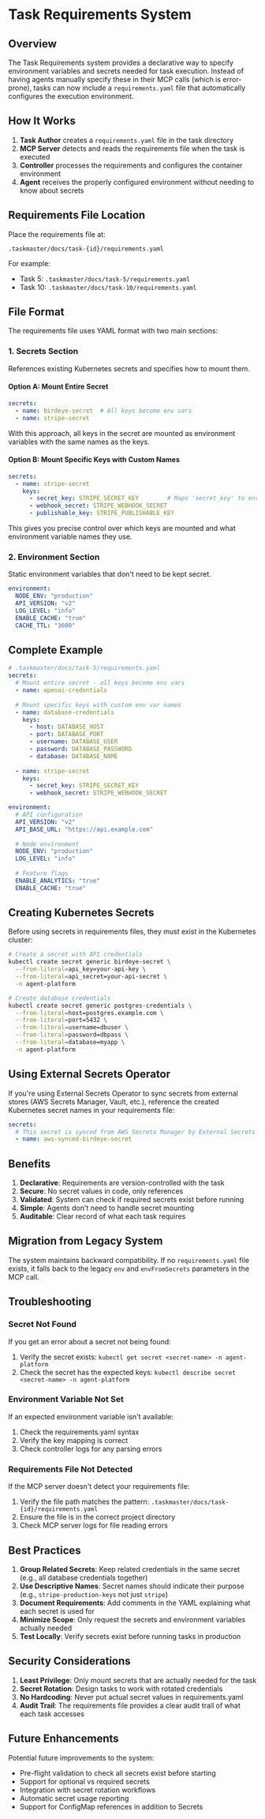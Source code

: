 # Task Requirements System

## Overview

The Task Requirements system provides a declarative way to specify environment variables and secrets needed for task execution. Instead of having agents manually specify these in their MCP calls (which is error-prone), tasks can now include a `requirements.yaml` file that automatically configures the execution environment.

## How It Works

1. **Task Author** creates a `requirements.yaml` file in the task directory
2. **MCP Server** detects and reads the requirements file when the task is executed
3. **Controller** processes the requirements and configures the container environment
4. **Agent** receives the properly configured environment without needing to know about secrets

## Requirements File Location

Place the requirements file at:
```
.taskmaster/docs/task-{id}/requirements.yaml
```

For example:
- Task 5: `.taskmaster/docs/task-5/requirements.yaml`
- Task 10: `.taskmaster/docs/task-10/requirements.yaml`

## File Format

The requirements file uses YAML format with two main sections:

### 1. Secrets Section

References existing Kubernetes secrets and specifies how to mount them.

#### Option A: Mount Entire Secret
```yaml
secrets:
  - name: birdeye-secret  # All keys become env vars
  - name: stripe-secret
```

With this approach, all keys in the secret are mounted as environment variables with the same names as the keys.

#### Option B: Mount Specific Keys with Custom Names
```yaml
secrets:
  - name: stripe-secret
    keys:
      - secret_key: STRIPE_SECRET_KEY        # Maps 'secret_key' to env var 'STRIPE_SECRET_KEY'
      - webhook_secret: STRIPE_WEBHOOK_SECRET
      - publishable_key: STRIPE_PUBLISHABLE_KEY
```

This gives you precise control over which keys are mounted and what environment variable names they use.

### 2. Environment Section

Static environment variables that don't need to be kept secret.

```yaml
environment:
  NODE_ENV: "production"
  API_VERSION: "v2"
  LOG_LEVEL: "info"
  ENABLE_CACHE: "true"
  CACHE_TTL: "3600"
```

## Complete Example

```yaml
# .taskmaster/docs/task-5/requirements.yaml
secrets:
  # Mount entire secret - all keys become env vars
  - name: openai-credentials
  
  # Mount specific keys with custom env var names
  - name: database-credentials
    keys:
      - host: DATABASE_HOST
      - port: DATABASE_PORT
      - username: DATABASE_USER
      - password: DATABASE_PASSWORD
      - database: DATABASE_NAME
  
  - name: stripe-secret
    keys:
      - secret_key: STRIPE_SECRET_KEY
      - webhook_secret: STRIPE_WEBHOOK_SECRET

environment:
  # API configuration
  API_VERSION: "v2"
  API_BASE_URL: "https://api.example.com"
  
  # Node environment
  NODE_ENV: "production"
  LOG_LEVEL: "info"
  
  # Feature flags
  ENABLE_ANALYTICS: "true"
  ENABLE_CACHE: "true"
```

## Creating Kubernetes Secrets

Before using secrets in requirements files, they must exist in the Kubernetes cluster:

```bash
# Create a secret with API credentials
kubectl create secret generic birdeye-secret \
  --from-literal=api_key=your-api-key \
  --from-literal=api_secret=your-api-secret \
  -n agent-platform

# Create database credentials
kubectl create secret generic postgres-credentials \
  --from-literal=host=postgres.example.com \
  --from-literal=port=5432 \
  --from-literal=username=dbuser \
  --from-literal=password=dbpass \
  --from-literal=database=myapp \
  -n agent-platform
```

## Using External Secrets Operator

If you're using External Secrets Operator to sync secrets from external stores (AWS Secrets Manager, Vault, etc.), reference the created Kubernetes secret names in your requirements file:

```yaml
secrets:
  # This secret is synced from AWS Secrets Manager by External Secrets
  - name: aws-synced-birdeye-secret
```

## Benefits

1. **Declarative**: Requirements are version-controlled with the task
2. **Secure**: No secret values in code, only references
3. **Validated**: System can check if required secrets exist before running
4. **Simple**: Agents don't need to handle secret mounting
5. **Auditable**: Clear record of what each task requires

## Migration from Legacy System

The system maintains backward compatibility. If no `requirements.yaml` file exists, it falls back to the legacy `env` and `envFromSecrets` parameters in the MCP call.

## Troubleshooting

### Secret Not Found
If you get an error about a secret not being found:
1. Verify the secret exists: `kubectl get secret <secret-name> -n agent-platform`
2. Check the secret has the expected keys: `kubectl describe secret <secret-name> -n agent-platform`

### Environment Variable Not Set
If an expected environment variable isn't available:
1. Check the requirements.yaml syntax
2. Verify the key mapping is correct
3. Check controller logs for any parsing errors

### Requirements File Not Detected
If the MCP server doesn't detect your requirements file:
1. Verify the file path matches the pattern: `.taskmaster/docs/task-{id}/requirements.yaml`
2. Ensure the file is in the correct project directory
3. Check MCP server logs for file reading errors

## Best Practices

1. **Group Related Secrets**: Keep related credentials in the same secret (e.g., all database credentials together)
2. **Use Descriptive Names**: Secret names should indicate their purpose (e.g., `stripe-production-keys` not just `stripe`)
3. **Document Requirements**: Add comments in the YAML explaining what each secret is used for
4. **Minimize Scope**: Only request the secrets and environment variables actually needed
5. **Test Locally**: Verify secrets exist before running tasks in production

## Security Considerations

1. **Least Privilege**: Only mount secrets that are actually needed for the task
2. **Secret Rotation**: Design tasks to work with rotated credentials
3. **No Hardcoding**: Never put actual secret values in requirements.yaml
4. **Audit Trail**: The requirements file provides a clear audit trail of what each task accesses

## Future Enhancements

Potential future improvements to the system:
- Pre-flight validation to check all secrets exist before starting
- Support for optional vs required secrets
- Integration with secret rotation workflows
- Automatic secret usage reporting
- Support for ConfigMap references in addition to Secrets
